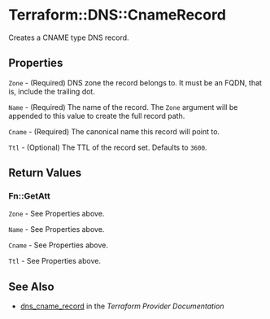 # Terraform::DNS::CnameRecord

Creates a CNAME type DNS record.

## Properties

`Zone` - (Required) DNS zone the record belongs to. It must be an FQDN, that is, include the trailing dot.

`Name` - (Required) The name of the record. The `Zone` argument will be appended to this value to create the full record path.

`Cname` - (Required) The canonical name this record will point to.

`Ttl` - (Optional) The TTL of the record set. Defaults to `3600`.


## Return Values

### Fn::GetAtt

`Zone` - See Properties above.

`Name` - See Properties above.

`Cname` - See Properties above.

`Ttl` - See Properties above.

## See Also

* [dns_cname_record](https://www.terraform.io/docs/providers/dns/r/cname_record.html) in the _Terraform Provider Documentation_